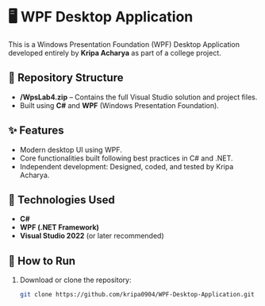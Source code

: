# 🖥️ WPF Desktop Application

This is a Windows Presentation Foundation (WPF) Desktop Application developed entirely by **Kripa Acharya** as part of a college project.

## 📂 Repository Structure

- **/WpsLab4.zip** – Contains the full Visual Studio solution and project files.
- Built using **C#** and **WPF** (Windows Presentation Foundation).

## ✨ Features

- Modern desktop UI using WPF.
- Core functionalities built following best practices in C# and .NET.
- Independent development: Designed, coded, and tested by Kripa Acharya.

## 🔧 Technologies Used

- **C#**
- **WPF (.NET Framework)**
- **Visual Studio 2022** (or later recommended)

## 🚀 How to Run

1. Download or clone the repository:
   ```bash
   git clone https://github.com/kripa0904/WPF-Desktop-Application.git
